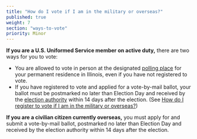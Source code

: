 ```yaml
---
title: "How do I vote if I am in the military or overseas?"
published: true
weight: 7
section: "ways-to-vote"
priority: Minor
---
```

**If you are a U.S. Uniformed Service member on active duty,** there are two ways for you to vote:  
- You are allowed to vote in person at the designated [polling place](http://www.elections.il.gov/VotingInformation/RegistrationLookup.aspx) for your permanent residence in Illinois, even if you have not registered to vote.  
- If you have registered to vote and applied for a vote-by-mail ballot, your ballot must be postmarked no later than Election Day and received by the [election authority](http://www.elections.il.gov/ElectionAuthorities/ElecAuthorityList.aspx) within 14 days after the election. (See [How do I register to vote if I am in the military or overseas?](#item-military-overseas))  

**If you are a civilian citizen currently overseas,** you must apply for and submit a vote-by-mail ballot, postmarked no later than Election Day and received by the election authority within 14 days after the election.  

